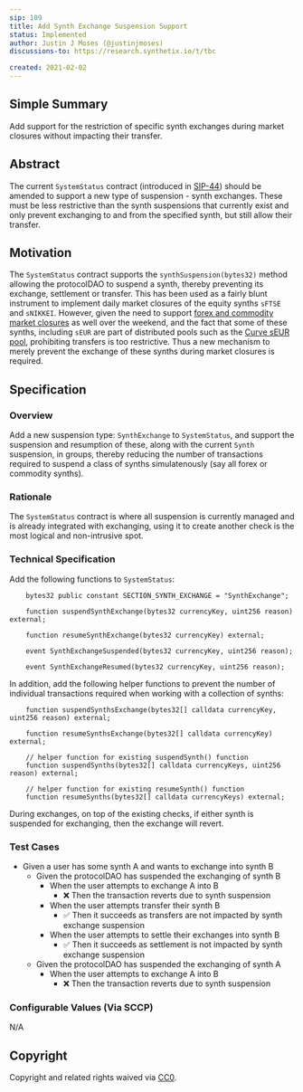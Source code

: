 ```yaml
---
sip: 109
title: Add Synth Exchange Suspension Support
status: Implemented
author: Justin J Moses (@justinjmoses)
discussions-to: https://research.synthetix.io/t/tbc

created: 2021-02-02
---
```


<!--You can leave these HTML comments in your merged SIP and delete the visible duplicate text guides, they will not appear and may be helpful to refer to if you edit it again. This is the suggested template for new SIPs. Note that an SIP number will be assigned by an editor. When opening a pull request to submit your SIP, please use an abbreviated title in the filename, `sip-draft_title_abbrev.md`. The title should be 44 characters or less.-->

## Simple Summary

<!--"If you can't explain it simply, you don't understand it well enough." Simply describe the outcome the proposed changes intends to achieve. This should be non-technical and accessible to a casual community member.-->

Add support for the restriction of specific synth exchanges during market closures without impacting their transfer.

## Abstract

<!--A short (~200 word) description of the proposed change, the abstract should clearly describe the proposed change. This is what *will* be done if the SIP is implemented, not *why* it should be done or *how* it will be done. If the SIP proposes deploying a new contract, write, "we propose to deploy a new contract that will do x".-->

The current `SystemStatus` contract (introduced in [SIP-44](https://sips.synthetix.io/sips/sip-44)) should be amended to support a new type of suspension - synth exchanges. These must be less restrictive than the synth suspensions that currently exist and only prevent exchanging to and from the specified synth, but still allow their transfer.

## Motivation

<!--This is the problem statement. This is the *why* of the SIP. It should clearly explain *why* the current state of the protocol is inadequate.  It is critical that you explain *why* the change is needed, if the SIP proposes changing how something is calculated, you must address *why* the current calculation is innaccurate or wrong. This is not the place to describe how the SIP will address the issue!-->

The `SystemStatus` contract supports the `synthSuspension(bytes32)` method allowing the protocolDAO to suspend a synth, thereby preventing its exchange, settlement or transfer. This has been used as a fairly blunt instrument to implement daily market closures of the equity synths `sFTSE` and `sNIKKEI`. However, given the need to support [forex and commodity market closures](https://www.investopedia.com/terms/forex/f/forex-market-trading-hours.asp) as well over the weekend, and the fact that some of these synths, including `sEUR` are part of distributed pools such as the [Curve sEUR pool](https://www.curve.fi/eurs/), prohibiting transfers is too restrictive. Thus a new mechanism to merely prevent the exchange of these synths during market closures is required.

## Specification

<!--The specification should describe the syntax and semantics of any new feature, there are five sections
1. Overview
2. Rationale
3. Technical Specification
4. Test Cases
5. Configurable Values
-->

### Overview

<!--This is a high level overview of *how* the SIP will solve the problem. The overview should clearly describe how the new feature will be implemented.-->

Add a new suspension type: `SynthExchange` to `SystemStatus`, and support the suspension and resumption of these, along with the current `Synth` suspension, in groups, thereby reducing the number of transactions required to suspend a class of synths simulatenously (say all forex or commodity synths).

### Rationale

<!--This is where you explain the reasoning behind how you propose to solve the problem. Why did you propose to implement the change in this way, what were the considerations and trade-offs. The rationale fleshes out what motivated the design and why particular design decisions were made. It should describe alternate designs that were considered and related work. The rationale may also provide evidence of consensus within the community, and should discuss important objections or concerns raised during discussion.-->

The `SystemStatus` contract is where all suspension is currently managed and is already integrated with exchanging, using it to create another check is the most logical and non-intrusive spot.

### Technical Specification

<!--The technical specification should outline the public API of the changes proposed. That is, changes to any of the interfaces Synthetix currently exposes or the creations of new ones.-->

Add the following functions to `SystemStatus`:

```solidity
    bytes32 public constant SECTION_SYNTH_EXCHANGE = "SynthExchange";

    function suspendSynthExchange(bytes32 currencyKey, uint256 reason) external;

    function resumeSynthExchange(bytes32 currencyKey) external;

    event SynthExchangeSuspended(bytes32 currencyKey, uint256 reason);

    event SynthExchangeResumed(bytes32 currencyKey, uint256 reason);
```

In addition, add the following helper functions to prevent the number of individual transactions required when working with a collection of synths:

```solidity
    function suspendSynthsExchange(bytes32[] calldata currencyKey, uint256 reason) external;

    function resumeSynthsExchange(bytes32[] calldata currencyKey) external;

    // helper function for existing suspendSynth() function
    function suspendSynths(bytes32[] calldata currencyKeys, uint256 reason) external;

    // helper function for existing resumeSynth() function
    function resumeSynths(bytes32[] calldata currencyKeys) external;
```

During exchanges, on top of the existing checks, if either synth is suspended for exchanging, then the exchange will revert.

### Test Cases

<!--Test cases for an implementation are mandatory for SIPs but can be included with the implementation..-->

- Given a user has some synth A and wants to exchange into synth B
  - Given the protocolDAO has suspended the exchanging of synth B
    - When the user attempts to exchange A into B
      - ❌ Then the transaction reverts due to synth suspension
    - When the user attempts transfer their synth B
      - ✅ Then it succeeds as transfers are not impacted by synth exchange suspension
    - When the user attempts to settle their exchanges into synth B
      - ✅ Then it succeeds as settlement is not impacted by synth exchange suspension
  - Given the protocolDAO has suspended the exchanging of synth A
    - When the user attempts to exchange A into B
      - ❌ Then the transaction reverts due to synth suspension

### Configurable Values (Via SCCP)

<!--Please list all values configurable via SCCP under this implementation.-->

N/A

## Copyright

Copyright and related rights waived via [CC0](https://creativecommons.org/publicdomain/zero/1.0/).
